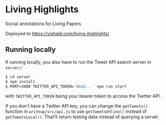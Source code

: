 # Living Highlights
Social annotations for Living Papers

Deployed to https://vishald.com/living-highlights/

## Running locally

If running locally, you also have to run the Tweet API search server in `server/`:

```bash
$ cd server
$ npm install
$ PORT=3000 TWITTER_API_TOKEN='AAAA...' npm run start
```

with `TWITTER_API_TOKEN` being your bearer token to access the Twitter API.

If you don't have a Twitter API key, you can change the `getTweets()` function in `writeup/src/api.js` to use `getTweetsOnline()` instead of `getTweetsLocal()`. That'll return testing data instead of querying a server.